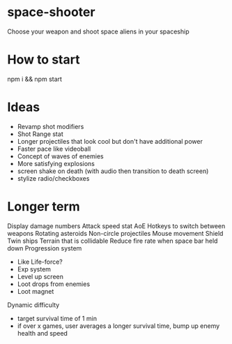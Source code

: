 # space-shooter

Choose your weapon and shoot space aliens in your spaceship

# How to start

npm i && npm start

# Ideas

- Revamp shot modifiers
- Shot Range stat
- Longer projectiles that look cool but don't have additional power
- Faster pace like videoball
- Concept of waves of enemies
- More satisfying explosions
- screen shake on death (with audio then transition to death screen)
- stylize radio/checkboxes

# Longer term

Display damage numbers
Attack speed stat
AoE
Hotkeys to switch between weapons
Rotating asteroids
Non-circle projectiles
Mouse movement
Shield
Twin ships
Terrain that is collidable
Reduce fire rate when space bar held down
Progression system

- Like Life-force?
- Exp system
- Level up screen
- Loot drops from enemies
- Loot magnet

Dynamic difficulty

- target survival time of 1 min
- if over x games, user averages a longer survival time, bump up enemy health and speed
